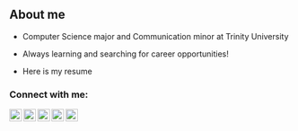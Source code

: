 ## About me

- Computer Science major and Communication minor at Trinity University

- Always learning and searching for career opportunities!
- Here is my resume

### Connect with me:

<a href="https://www.instagram.com/damnlinh//">
  <img align="left" alt="Linh's Instagram" width="22px" src="https://raw.githubusercontent.com/hussainweb/hussainweb/main/icons/instagram.png" />
</a>
<a href="https://discord.gg/vpY3bMavz8">
  <img align="left" alt="Linh's Discord" width="22px" src="https://raw.githubusercontent.com/peterthehan/peterthehan/master/assets/discord.svg" />
</a>
<a href="https://www.facebook.com/ddamnlinh/">
  <img align="left" alt="Linh's Facebook" width="22px" src="https://raw.githubusercontent.com/peterthehan/peterthehan/master/assets/facebook.svg" />
</a>
<a href="https://www.linkedin.com/in/linh-dang-2001/">
  <img align="left" alt="Linh's LinkedIN" width="22px" src="https://raw.githubusercontent.com/peterthehan/peterthehan/master/assets/linkedin.svg" />
</a>
<a href="https://open.spotify.com/user/linhtdm2001">
  <img align="left" alt="Linh's Spotify" width="22px" src="https://raw.githubusercontent.com/peterthehan/peterthehan/master/assets/spotify.svg" />
</a>


